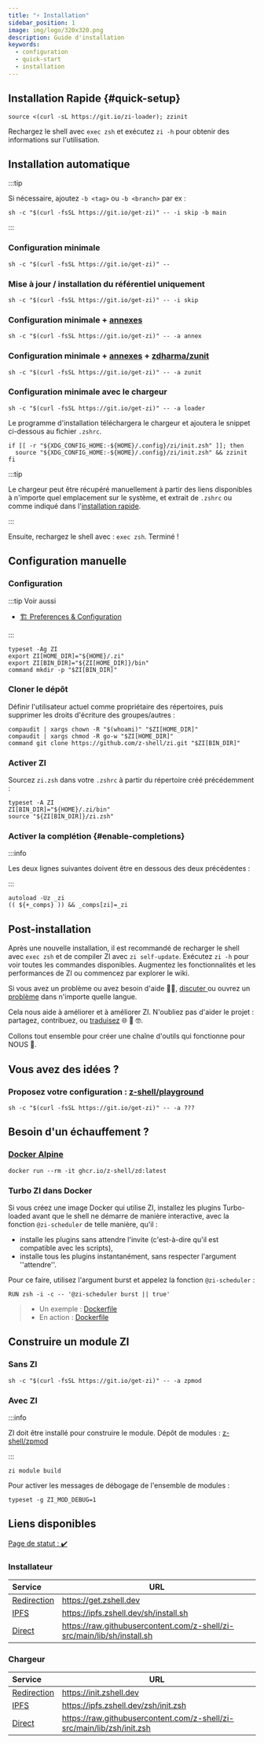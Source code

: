 ```yaml
---
title: "⚡️ Installation"
sidebar_position: 1
image: img/logo/320x320.png
description: Guide d'installation
keywords:
  - configuration
  - quick-start
  - installation
---
```


## <i class="fas fa-spinner fa-spin"></i> Installation Rapide {#quick-setup}

```shell title="~/.zshrc"
source <(curl -sL https://git.io/zi-loader); zzinit
```

Rechargez le shell avec `exec zsh` et exécutez `zi -h` pour obtenir des informations sur l'utilisation.

## <i class="fas fa-spinner fa-spin"></i> Installation automatique

:::tip

Si nécessaire, ajoutez `-b <tag>` ou `-b <branch>` par ex :

```shell
sh -c "$(curl -fsSL https://git.io/get-zi)" -- -i skip -b main
```

:::

### <i class="fa-solid fa-code"></i> Configuration minimale

```shell
sh -c "$(curl -fsSL https://git.io/get-zi)" --
```

### <i class="fa-solid fa-code-compare"></i> Mise à jour / installation du référentiel uniquement

```shell
sh -c "$(curl -fsSL https://git.io/get-zi)" -- -i skip
```

### <i class="fa-solid fa-code-branch"></i> Configuration minimale + <a href="/ecosystem/annexes">annexes</a>

```shell
sh -c "$(curl -fsSL https://git.io/get-zi)" -- -a annex
```

### <i class="fa-solid fa-code-fork"></i> Configuration minimale + <a href="/ecosystem/annexes">annexes</a> + <a href="https://github.com/zdharma/zunit">zdharma/zunit</a>

```shell
sh -c "$(curl -fsSL https://git.io/get-zi)" -- -a zunit
```

### <i class="fa-solid fa-gears"></i> Configuration minimale avec le chargeur

```shell
sh -c "$(curl -fsSL https://git.io/get-zi)" -- -a loader
```

Le programme d'installation téléchargera le chargeur et ajoutera le snippet ci-dessous au fichier `.zshrc`.

```shell showLineNumbers
if [[ -r "${XDG_CONFIG_HOME:-${HOME}/.config}/zi/init.zsh" ]]; then
  source "${XDG_CONFIG_HOME:-${HOME}/.config}/zi/init.zsh" && zzinit
fi
```

:::tip

Le chargeur peut être récupéré manuellement à partir des liens disponibles [](#loader) à n'importe quel emplacement sur le système, et extrait de `.zshrc` ou comme indiqué dans l'[installation rapide](#quick-setup).

:::

Ensuite, rechargez le shell avec : `exec zsh`. Terminé !

## <i class="fas fa-spinner fa-spin"></i> Configuration manuelle

### <i class="fa-solid fa-code-branch"></i> Configuration

:::tip Voir aussi

- [🏗 Preferences & Configuration][13]

:::

```shell showLineNumbers
typeset -Ag ZI
export ZI[HOME_DIR]="${HOME}/.zi"
export ZI[BIN_DIR]="${ZI[HOME_DIR]}/bin"
command mkdir -p "$ZI[BIN_DIR]"
```

### <i class="fa-brands fa-git-alt"></i> Cloner le dépôt

Définir l'utilisateur actuel comme propriétaire des répertoires, puis supprimer les droits d'écriture des groupes/autres :

```shell
compaudit | xargs chown -R "$(whoami)" "$ZI[HOME_DIR]"
compaudit | xargs chmod -R go-w "$ZI[HOME_DIR]"
command git clone https://github.com/z-shell/zi.git "$ZI[BIN_DIR]"
```

### <i class="fa-solid fa-circle-nodes"></i> Activer ZI

Sourcez `zi.zsh` dans votre `.zshrc` à partir du répertoire créé précédemment :

```shell showLineNumbers
typeset -A ZI
ZI[BIN_DIR]="${HOME}/.zi/bin"
source "${ZI[BIN_DIR]}/zi.zsh"
```

### <i class="fa-solid fa-circle-nodes"></i> Activer la complétion {#enable-completions}

:::info

Les deux lignes suivantes doivent être en dessous des deux précédentes :

:::

```shell showLineNumbers
autoload -Uz _zi
(( ${+_comps} )) && _comps[zi]=_zi
```

## <i class="fas fa-spinner fa-spin"></i> Post-installation

Après une nouvelle installation, il est recommandé de recharger le shell avec `exec zsh` et de compiler ZI avec `zi self-update`. Exécutez `zi -h` pour voir toutes les commandes disponibles. Augmentez les fonctionnalités et les performances de ZI ou commencez par explorer le wiki.

Si vous avez un problème ou avez besoin d'aide 🤦‍♂️, [discuter ][7] ou ouvrez un [problème][6] dans n'importe quelle langue.

Cela nous aide à améliorer et à améliorer ZI. N'oubliez pas d'aider le projet : partagez, contribuez, ou [traduisez][8] 🌐 🥰 🤓.

Collons tout ensemble pour créer une chaîne d'outils qui fonctionne pour NOUS 🚀.

## <i class="fas fa-sync-alt fa-spin"></i> Vous avez des idées ?

### <i class="fa-solid fa-list-check"></i> Proposez votre configuration : <a href="https://github.com/z-shell/playground">z-shell/playground</a>

```shell
sh -c "$(curl -fsSL https://git.io/get-zi)" -- -a ???
```

## <i class="fas fa-sync-alt fa-spin"></i> Besoin d'un échauffement ?

### <i class="fa-brands fa-docker"></i> <a href="https://github.com/z-shell/zd/pkgs/container/zd">Docker Alpine</a>

```shell
docker run --rm -it ghcr.io/z-shell/zd:latest
```

### <i class="fa-brands fa-docker"></i> Turbo ZI dans Docker

Si vous créez une image Docker qui utilise ZI, installez les plugins Turbo-loaded avant que le shell ne démarre de manière interactive, avec la fonction `@zi-scheduler` de telle manière, qu'il :

- installe les plugins sans attendre l'invite (c'est-à-dire qu'il est compatible avec les scripts),
- installe tous les plugins instantanément, sans respecter l'argument ''attendre''.

Pour ce faire, utilisez l'argument burst et appelez la fonction `@zi-scheduler` :

```docker
RUN zsh -i -c -- '@zi-scheduler burst || true'
```

> - Un exemple : [Dockerfile][11]
> - En action : [Dockerfile][12]

## <i class="fas fa-cog fa-pulse"></i> Construire un module ZI

### <i class="fa-solid fa-compass-drafting"></i> Sans ZI

```shell
sh -c "$(curl -fsSL https://git.io/get-zi)" -- -a zpmod
```

### <i class="fa-solid fa-screwdriver-wrench"></i> Avec ZI

:::info

ZI doit être installé pour construire le module. Dépôt de modules : [z-shell/zpmod][9]

:::

```shell
zi module build
```

Pour activer les messages de débogage de l'ensemble de modules :

```shell
typeset -g ZI_MOD_DEBUG=1
```

## <i class="fas fa-sync-alt fa-spin"></i> Liens disponibles

[Page de statut : :heavy_check_mark:][10]

### Installateur

| Service                       | URL                                                                       |
|:----------------------------- | ------------------------------------------------------------------------- |
| [Redirection][get.zshell.dev] | <https://get.zshell.dev>                                                  |
| [IPFS][ipfs.io]               | <https://ipfs.zshell.dev/sh/install.sh>                                   |
| [Direct][direct-install]      | <https://raw.githubusercontent.com/z-shell/zi-src/main/lib/sh/install.sh> |

### Chargeur

| Service                        | URL                                                                      |
|:------------------------------ | ------------------------------------------------------------------------ |
| [Redirection][init.zshell.dev] | <https://init.zshell.dev>                                                |
| [IPFS][ipfs.io]                | <https://ipfs.zshell.dev/zsh/init.zsh>                                   |
| [Direct][direct-init]          | <https://raw.githubusercontent.com/z-shell/zi-src/main/lib/zsh/init.zsh> |

[get.zshell.dev]: https://get.zshell.dev
[ipfs.io]: https://ipfs.io
[init.zshell.dev]: https://init.zshell.dev
[direct-init]: https://raw.githubusercontent.com/z-shell/zi-src/main/lib/zsh/init.zsh
[direct-install]: https://raw.githubusercontent.com/z-shell/zi-src/main/lib/sh/install.sh
[6]: https://github.com/z-shell/zi/issues/new/choose
[7]: https://github.com/orgs/z-shell/discussions/new
[8]: https://digitalclouds.crowdin.com/z-shell
[9]: https://github.com/z-shell/zpmod
[10]: https://status.zshell.dev
[11]: https://github.com/robobenklein/configs/blob/master/Dockerfile
[12]: https://github.com/z-shell/playground
[13]: /docs/guides/customization
